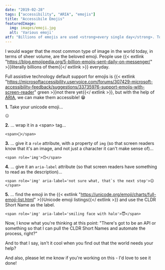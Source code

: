 ```yaml
---
date: "2019-02-28"
tags: ["accessibility", "ARIA", "emojis"]
title: "Accessibile Emojis"
featuredImage:
  img: images/emoji.jpg
  alt: 'Various emoji'
atf: "Billions of emojis are used <strong>every single day</strong>. Today we'll look at how you can make them accessible to everyone <span role='img' aria-label='trophy'>🏆</span>"
---
```

I would wager that the most common type of image in the world today, in terms of sheer volume, are the beloved emoji. People use {{< extlink "https://blog.emojipedia.org/5-billion-emojis-sent-daily-on-messenger/" >}}literally billions of them{{</ extlink >}} everyday.

Full assistive technology default support for emojis is {{< extlink "https://microsoftaccessibility.uservoice.com/forums/307429-microsoft-accessibility-feedback/suggestions/33735976-support-emojis-with-screen-reader" green >}}not there yet{{</ extlink >}}, but with the help of <a href="{{ ref /intro-to-aria }}">ARIA</a>, we can make them accessible! <span role="img" aria-label="beaming face with smiling eyes">😁</span>

<strong>1.</strong> Take your unicode emoji…

<pre><code class="language-html">😐</code></pre>

<strong>2.</strong> … wrap it in a &lt;span&gt; tag…

<pre><code class="language-html">&lt;span&gt;🙂&lt;/span&gt;</code></pre>

<strong>3.</strong> … give it a <code>role</code> attribute, with a property of <code>img</code> (so that screen readers know that it's an image, and not just a character it can't make sense of)…

<pre><code class="language-html">&lt;span role='img'&gt;🙃&lt;/span&gt;</code></pre>

<strong>4.</strong> … give it an <code>aria-label</code> attribute (so that screen readers have something to read as the description)…

<pre><code class="language-html">&lt;span role='img' aria-label='not sure what, that`s the next step'&gt;😊&lt;/span&gt;</code></pre>

<strong>5.</strong> … find the emoji in the {{< extlink "https://unicode.org/emoji/charts/full-emoji-list.html" >}}Unicode emoji listings{{</ extlink >}} and use the CLDR Short Name as the label.

<pre><code class="language-html">&lt;span role='img' aria-label='smiling face with halo'&gt;😇&lt;/span&gt;</code></pre>

Now, I know what you're thinking at this point: "There's got to be an API or something so that I can pull the CLDR Short Names and automate the process, right?"

And to that I say, isn't it cool when you find out that the world needs your help?

And also, please let me know if you're working on this - I'd love to see it done!